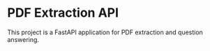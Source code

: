    # PDF Extraction API

   This project is a FastAPI application for PDF extraction and question answering.